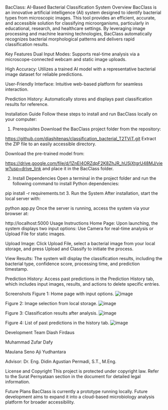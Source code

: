 BacClass: AI-Based Bacterial Classification System
Overview
BacClass is an innovative artificial intelligence (AI) system designed to identify bacterial types from microscopic images. This tool provides an efficient, accurate, and accessible solution for classifying microorganisms, particularly in educational, research, and healthcare settings. By leveraging image processing and machine learning technologies, BacClass automatically recognizes bacterial morphological patterns and delivers rapid classification results.

Key Features
Dual Input Modes: Supports real-time analysis via a microscope-connected webcam and static image uploads.

High Accuracy: Utilizes a trained AI model with a representative bacterial image dataset for reliable predictions.

User-Friendly Interface: Intuitive web-based platform for seamless interaction.

Prediction History: Automatically stores and displays past classification results for reference.

Installation Guide
Follow these steps to install and run BacClass locally on your computer:

1. Prerequisites
Download the BacClass project folder from the repository:

https://github.com/diashitenas/classification_bacterial_T2TViT.git
Extract the ZIP file to an easily accessible directory.

Download the pre-trained model from:

https://drive.google.com/file/d/1ZnEI4ORZdpF2K8ZhJR_hUSjXtgrU48MJ/view?usp=drive_link
and place it in the BacClass folder.

2. Install Dependencies
Open a terminal in the project folder and run the following command to install Python dependencies:

pip install -r requirements.txt
3. Run the System
After installation, start the local server with:

python app.py
Once the server is running, access the system via your browser at:

http://localhost:5000
Usage Instructions
Home Page: Upon launching, the system displays two input options: Use Camera for real-time analysis or Upload File for static images.

Upload Image: Click Upload File, select a bacterial image from your local storage, and press Upload and Classify to initiate the process.

View Results: The system will display the classification results, including the bacterial type, confidence score, processing time, and prediction timestamp.

Prediction History: Access past predictions in the Prediction History tab, which includes input images, results, and actions to delete specific entries.

Screenshots
Figure 1: Home page with input options.
![image](https://github.com/user-attachments/assets/501c2e84-d860-4248-b220-285ae34b775a)

Figure 2: Image selection from local storage.
![image](https://github.com/user-attachments/assets/be98782d-e7b8-43b6-825a-123fe0cc58e3)

Figure 3: Classification results after analysis.
![image](https://github.com/user-attachments/assets/37f401ea-899d-4070-b03b-da76b5816763)

Figure 4: List of past predictions in the history tab.
![image](https://github.com/user-attachments/assets/379e85be-b747-4ac6-af1d-0992182bc559)

Development Team
Diash Firdaus

Muhammad Zufar Dafy

Maulana Seno Aji Yudhantara

Advisor: Dr. Eng. Didin Agustian Permadi, S.T., M.Eng.

License and Copyright
This project is protected under copyright law. Refer to the Surat Pernyataan section in the document for detailed legal information.

Future Plans
BacClass is currently a prototype running locally. Future development aims to expand it into a cloud-based microbiology analysis platform for broader accessibility.
